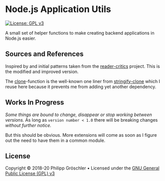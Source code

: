 # Node.js Application Utils

[![License: GPL v3](https://img.shields.io/badge/License-GPL%20v3-blue.svg)](http://www.gnu.org/licenses/gpl-3.0)

A small set of helper functions to make creating backend applications in Node.js easier.

## Sources and References

Inspired by and initial patterns taken from the [reader-critics](https://raw.githubusercontent.com/dbmedialab/reader-critics)
project. This is the modified and improved version.

The [clone](blob/master/src/stringify-clone.ts)-function is the well-known one liner from
[stringify-clone](https://github.com/ahmadnassri/stringify-clone) which I reuse here because
it prevents me from adding yet another dependency.

## Works In Progress

_Some things are bound to change, disappear or stop working between versions._ As long as
`version number < 1.0` there will be breaking changes _without further notice._

But this should be obvious. More extensions will come as soon as I figure out the need
to have them in a common module.

## License

Copyright © 2018-20 Philipp Gröschler
&bull;
Licensed under the [GNU General Public License (GPL) v3](LICENSE.txt)
